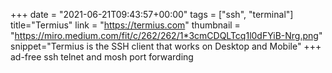 +++
date = "2021-06-21T09:43:57+00:00"
tags = ["ssh", "terminal"]
title="Termius"
link = "https://termius.com"
thumbnail = "https://miro.medium.com/fit/c/262/262/1*3cmCDQLTcq1l0dFYiB-Nrg.png"
snippet="Termius is the SSH client that works on Desktop and Mobile"
+++
ad-free
ssh
telnet and mosh
port forwarding
